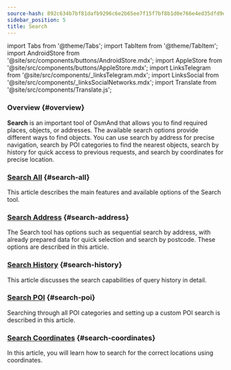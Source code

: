 ```yaml
---
source-hash: 892c634b7bf81dafb9296c6e2b65ee7f15f7bf8b1d0e766e4ed35dfd9df8901e
sidebar_position: 5
title: Search
---
```

import Tabs from '@theme/Tabs';
import TabItem from '@theme/TabItem';
import AndroidStore from '@site/src/components/buttons/AndroidStore.mdx';
import AppleStore from '@site/src/components/buttons/AppleStore.mdx';
import LinksTelegram from '@site/src/components/_linksTelegram.mdx';
import LinksSocial from '@site/src/components/_linksSocialNetworks.mdx';
import Translate from '@site/src/components/Translate.js';


### Overview {#overview}

**Search** is an important tool of OsmAnd that allows you to find required places, objects, or addresses. The available search options provide different ways to find objects. You can use search by address for precise navigation, search by POI categories to find the nearest objects, search by history for quick access to previous requests, and search by coordinates for precise location.


### [Search All](./search-all.md) {#search-all}

This article describes the main features and available options of the Search tool.


### [Search Address](./search-address.md) {#search-address}

The Search tool has options such as sequential search by address, with already prepared data for quick selection and search by postcode. These options are described in this article.


### [Search History](./search-history.md) {#search-history}

This article discusses the search capabilities of query history in detail.


### [Search POI](./search-poi.md) {#search-poi}

Searching through all POI categories and setting up a custom POI search is described in this article.


### [Search Coordinates](./search-coordinates.md) {#search-coordinates}

In this article, you will learn how to search for the correct locations using coordinates.